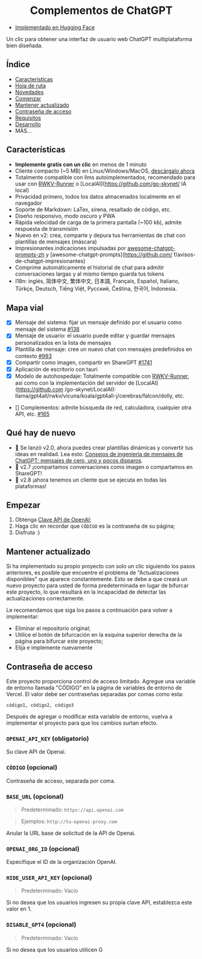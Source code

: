 <h1 align="center">Complementos de ChatGPT</h1>

- [Implementado en Hugging Face](https://huggingface.co/login?next=%2Fspaces%2Fngoctuanai%2Fchatgptfree%3Fduplicate%3Dtrue)

Un clic para obtener una interfaz de usuario web ChatGPT multiplataforma bien diseñada.

## Índice
- [Características](https://github.com/chokiproai/ChatGPT-Plugins/blob/master/README%20EN.md#Features)
- [Hoja de ruta](https://github.com/chokiproai/ChatGPT-Plugins/blob/master/README%20EN.md#Roadmap)
- [Novedades](https://github.com/chokiproai/ChatGPT-Plugins/blob/master/README%20EN.md#Whats-New)
- [Comenzar](https://github.com/chokiproai/ChatGPT-Plugins/blob/master/README%20EN.md#Get-Started)
- [Mantener actualizado](https://github.com/chokiproai/ChatGPT-Plugins/blob/master/README%20EN.md#Keep-Updated)
- [Contraseña de acceso](https://github.com/chokiproai/ChatGPT-Plugins/blob/master/README%20EN.md#Access-Password)
- [Requisitos](https://github.com/chokiproai/ChatGPT-Plugins/blob/master/README%20EN.md/tree/main#requirements)
- [Desarrollo](https://github.com/chokiproai/ChatGPT-Plugins/blob/master/README%20EN.md/tree/main#development)
- MÁS...
## Características
- **Implemente gratis con un clic** en menos de 1 minuto
- Cliente compacto (~5 MB) en Linux/Windows/MacOS, [descárgalo ahora](https://github.com/Yidadaa/ChatGPT-Next-Web/releases)
- Totalmente compatible con llms autoimplementados, recomendado para usar con [RWKV-Runner](https://github.com/josStorer/RWKV-Runner) o [LocalAI](https://github.com/go-skynet/ IA local)
- Privacidad primero, todos los datos almacenados localmente en el navegador
- Soporte de Markdown: LaTex, sirena, resaltado de código, etc.
- Diseño responsivo, modo oscuro y PWA
- Rápida velocidad de carga de la primera pantalla (~100 kb), admite respuesta de transmisión
- Nuevo en v2: crea, comparte y depura tus herramientas de chat con plantillas de mensajes (máscara)
- Impresionantes indicaciones impulsadas por [awesome-chatgpt-prompts-zh](https://github.com/PlexPt/awesome-chatgpt-prompts-zh) y [awesome-chatgpt-prompts](https://github.com/ f/avisos-de-chatgpt-impresionantes)
- Comprime automáticamente el historial de chat para admitir conversaciones largas y al mismo tiempo guarda tus tokens
- I18n: inglés, 简体中文, 繁体中文, 日本語, Français, Español, Italiano, Türkçe, Deutsch, Tiếng Việt, Русский, Čeština, 한국어, Indonesia.
## Mapa vial
- [x] Mensaje del sistema: fijar un mensaje definido por el usuario como mensaje del sistema [#138](https://github.com/Yidadaa/ChatGPT-Next-Web/issues/138)
- [x] Mensaje de usuario: el usuario puede editar y guardar mensajes personalizados en la lista de mensajes
- [x] Plantilla de mensaje: cree un nuevo chat con mensajes predefinidos en contexto [#993](https://github.com/Yidadaa/ChatGPT-Next-Web/issues/993)
- [x] Compartir como imagen, compartir en ShareGPT [#1741](https://github.com/Yidadaa/ChatGPT-Next-Web/pull/1741)
- [x] Aplicación de escritorio con tauri
- [x] Modelo de autohospedaje: Totalmente compatible con [RWKV-Runner](https://github.com/josStorer/RWKV-Runner), así como con la implementación del servidor de [LocalAI](https://github.com /go-skynet/LocalAI): llama/gpt4all/rwkv/vicuna/koala/gpt4all-j/cerebras/falcon/dolly, etc.
- [] Complementos: admite búsqueda de red, calculadora, cualquier otra API, etc. [#165](https://github.com/Yidadaa/ChatGPT-Next-Web/issues/165)
## Qué hay de nuevo
- 🚀 Se lanzó v2.0, ahora puedes crear plantillas dinámicas y convertir tus ideas en realidad. Lea esto: [Consejos de ingeniería de mensajes de ChatGPT: mensajes de cero, uno y pocos disparos](https://www.allabtai.com/prompt-engineering-tips-zero-one-and-few-shot-prompting/).
- 🚀 v2.7 ¡compartamos conversaciones como imagen o compartamos en ShareGPT!
- 🚀 v2.8 ¡ahora tenemos un cliente que se ejecuta en todas las plataformas!
## Empezar
1. Obtenga [Clave API de OpenAI](https://platform.openai.com/account/api-keys);
2. Haga clic en recordar que `CÓDIGO` es la contraseña de su página;
3. Disfruta :)
## Mantener actualizado
Si ha implementado su propio proyecto con solo un clic siguiendo los pasos anteriores, es posible que encuentre el problema de "Actualizaciones disponibles" que aparece constantemente. Esto se debe a que creará un nuevo proyecto para usted de forma predeterminada en lugar de bifurcar este proyecto, lo que resultará en la incapacidad de detectar las actualizaciones correctamente.

Le recomendamos que siga los pasos a continuación para volver a implementar:

- Eliminar el repositorio original;
- Utilice el botón de bifurcación en la esquina superior derecha de la página para bifurcar este proyecto;
- Elija e implemente nuevamente
## Contraseña de acceso
Este proyecto proporciona control de acceso limitado. Agregue una variable de entorno llamada "CÓDIGO" en la página de variables de entorno de Vercel. El valor debe ser contraseñas separadas por comas como esta:

```
código1, código2, código3
```

Después de agregar o modificar esta variable de entorno, vuelva a implementar el proyecto para que los cambios surtan efecto.
### `OPENAI_API_KEY` (obligatorio)

Su clave API de Openai.

### `CÓDIGO` (opcional)

Contraseña de acceso, separada por coma.

### `BASE_URL` (opcional)

> Predeterminado: `https://api.openai.com`

> Ejemplos: `http://tu-openai-proxy.com`

Anular la URL base de solicitud de la API de Openai.

### `OPENAI_ORG_ID` (opcional)

Especifique el ID de la organización OpenAI.

### `HIDE_USER_API_KEY` (opcional)

> Predeterminado: Vacío

Si no desea que los usuarios ingresen su propia clave API, establezca este valor en 1.

### `DISABLE_GPT4` (opcional)

> Predeterminado: Vacío

Si no desea que los usuarios utilicen G
